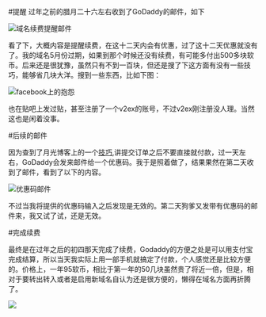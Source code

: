 #提醒
过年之前的腊月二十六左右收到了GoDaddy的邮件，如下

![域名续费提醒邮件](http://hktkdy.qiniudn.com/godaddy1.jpg)

看了下，大概内容是提醒续费，在这十二天内会有优惠，过了这十二天优惠就没有了。我的域名5月份过期，如果到那个时候还没有续费，有可能多付出500多块软币。后来还是很犹豫，虽然只有不到一百块，但还是搜了下这方面有没有一些技巧，能够省几块大洋。搜到一些东西，比如下图：

![facebook上的抱怨](http://hktkdy.qiniudn.com/godaddy4.jpg)


也在贴吧上发过贴，甚至注册了一个v2ex的账号，不过v2ex刚注册没人理。当然这也是闲着没事。

#后续的邮件

因为查到了月光博客上的一个[技巧](http://www.williamlong.info/blog/archives/1662.html),讲提交订单之后不要直接就付款，过一天左右，GoDaddy会发来邮件给一个优惠码。我于是照着做了，结果果然在第二天收到了邮件，看到了以下的内容。

![优惠码邮件](http://hktkdy.qiniudn.com/godaddy2.jpg)

不过当我将提供的优惠码输入之后发现是无效的。第二天狗爹又发带有优惠码的邮件来，我又试了试，还是无效。

#完成续费

最终是在过年之后的初四那天完成了续费，Godaddy的方便之处是可以用支付宝完成结算，所以当天我实际上用一部手机就搞定了付款，个人感觉还是比较方便的。价格上，一年95软币，相比于第一年的50几块虽然贵了将近一倍，但是，相对于要转出转入或者是启用新域名自认为还是很方便的，懒得在域名方面再折腾了。



![](http://hktkdy.qiniudn.com/godaddy3.jpg)
